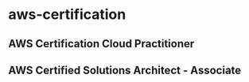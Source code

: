 # aws-certification

## AWS Certification Cloud Practitioner
## AWS Certified Solutions Architect - Associate

